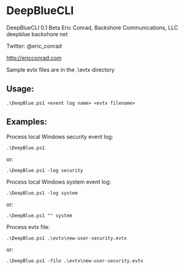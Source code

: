 # DeepBlueCLI

DeepBlueCLI 0.1 Beta
Eric Conrad, Backshore Communications, LLC
deepblue <at> backshore <dot> net

Twitter: @eric_conrad

http://ericconrad.com

Sample evtx files are in the .\evtx directory

## Usage:


`.\DeepBlue.ps1 <event log name> <evtx filename>`

## Examples:

Process local Windows security event log:

`.\DeepBlue.ps1`

or:

`.\DeepBlue.ps1 -log security`

Process local Windows system event log:

`.\DeepBlue.ps1 -log system`

or:

`.\DeepBlue.ps1 "" system`

Process evtx file:

`.\DeepBlue.ps1 .\evtx\new-user-security.evtx`

or:

`.\DeepBlue.ps1 -file .\evtx\new-user-security.evtx`

